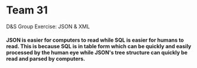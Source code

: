 # Team 31
D&amp;S Group Exercise: JSON &amp; XML

#### JSON is easier for computers to read while SQL is easier for humans to read. This is because SQL is in table form which can be quickly and easily processed by the human eye while JSON's tree structure can quickly be read and parsed by computers. 
